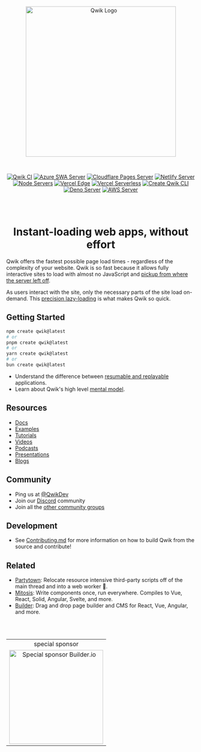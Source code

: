 <br>
<p align="center">
  <img alt="Qwik Logo" width="400" src="https://raw.githubusercontent.com/QwikDev/qwik/main/.github/assets/qwik-logo.svg" />
</p>
<br>
<p align="center">
   <a href="https://github.com/QwikDev/qwik/actions/workflows/ci.yml"><img src="https://github.com/QwikDev/qwik/actions/workflows/ci.yml/badge.svg?event=push" alt="Qwik CI"></a>
   <a href="https://github.com/QwikDev/qwik-city-e2e/actions/workflows/azure.yml"><img src="https://github.com/QwikDev/qwik-city-e2e/actions/workflows/azure.yml/badge.svg" alt="Azure SWA Server"></a>
   <a href="https://github.com/QwikDev/qwik-city-e2e/actions/workflows/cloudflare.yml"><img src="https://github.com/QwikDev/qwik-city-e2e/actions/workflows/cloudflare.yml/badge.svg" alt="Cloudflare Pages Server"></a>
   <a href="https://github.com/QwikDev/qwik-city-e2e/actions/workflows/netlify.yml"><img src="https://github.com/QwikDev/qwik-city-e2e/actions/workflows/netlify.yml/badge.svg" alt="Netlify Server"></a>
   <a href="https://github.com/QwikDev/qwik-city-e2e/actions/workflows/node.yml"><img src="https://github.com/QwikDev/qwik-city-e2e/actions/workflows/node.yml/badge.svg" alt="Node Servers"></a>
   <a href="https://github.com/QwikDev/qwik-city-e2e/actions/workflows/vercel-edge.yml"><img src="https://github.com/QwikDev/qwik-city-e2e/actions/workflows/vercel-edge.yml/badge.svg" alt="Vercel Edge"></a>
   <a href="https://github.com/QwikDev/qwik-city-e2e/actions/workflows/vercel-serverless.yml"><img src="https://github.com/QwikDev/qwik-city-e2e/actions/workflows/vercel-serverless.yml/badge.svg" alt="Vercel Serverless"></a>
   <a href="https://github.com/QwikDev/qwik-city-e2e/actions/workflows/cli.yml"><img src="https://github.com/QwikDev/qwik-city-e2e/actions/workflows/cli.yml/badge.svg" alt="Create Qwik CLI"></a>
   <a href="https://github.com/QwikDev/qwik-city-e2e/actions/workflows/deno.yml"><img src="https://github.com/QwikDev/qwik-city-e2e/actions/workflows/deno.yml/badge.svg" alt="Deno Server"></a>
   <a href="https://github.com/QwikDev/qwik-city-e2e/actions/workflows/aws.yml"><img src="https://github.com/QwikDev/qwik-city-e2e/actions/workflows/aws.yml/badge.svg" alt="AWS Server"></a>
</p>
<br>
<br>

<h1 align="center">Instant-loading web apps, without effort</h1>

Qwik offers the fastest possible page load times - regardless of the complexity of your website. Qwik is so fast because it allows fully interactive sites to load with almost no JavaScript and [pickup from where the server left off](https://qwik.dev/docs/concepts/resumable/).

As users interact with the site, only the necessary parts of the site load on-demand. This [precision lazy-loading](https://qwik.dev/docs/concepts/progressive/) is what makes Qwik so quick.

## Getting Started

```sh
npm create qwik@latest
# or
pnpm create qwik@latest
# or
yarn create qwik@latest
# or
bun create qwik@latest
```

- Understand the difference between [resumable and replayable](https://qwik.dev/docs/concepts/resumable/) applications.
- Learn about Qwik's high level [mental model](https://qwik.dev/docs/concepts/think-qwik/).

## Resources

- [Docs](https://qwik.dev/)
- [Examples](https://qwik.dev/examples/introduction/hello-world/)
- [Tutorials](https://qwik.dev/tutorial/welcome/overview/)
- [Videos](https://qwik.dev/media/#videos)
- [Podcasts](https://qwik.dev/media/#podcasts)
- [Presentations](https://qwik.dev/media/#presentations)
- [Blogs](https://qwik.dev/media/#blogs)

## Community

- Ping us at [@QwikDev](https://twitter.com/QwikDev)
- Join our [Discord](https://qwik.dev/chat) community
- Join all the [other community groups](https://qwikcommunity.com)

## Development

- See [Contributing.md](https://github.com/QwikDev/qwik/blob/main/CONTRIBUTING.md) for more information on how to build Qwik from the source and contribute!

## Related

- [Partytown](https://partytown.builder.io/): Relocate resource intensive third-party scripts off of the main thread and into a web worker 🎉.
- [Mitosis](https://github.com/BuilderIO/mitosis): Write components once, run everywhere. Compiles to Vue, React, Solid, Angular, Svelte, and more.
- [Builder](https://github.com/BuilderIO/builder): Drag and drop page builder and CMS for React, Vue, Angular, and more.

<br>
<br>

<table align="center">
  <tr align="center">
    <td>special sponsor</td>
  </tr>
  <tr>
    <td align="center">
      <a href="https://www.builder.io/m/developers">
        <picture>
          <source media="(prefers-color-scheme: dark)" srcset="https://i.imgur.com/eT9FjKT.png">
          <img width="250" alt="Special sponsor Builder.io" src="https://i.imgur.com/32mv01X.png">
        </picture>
      </a>
    </td>
  </tr>
</table>
